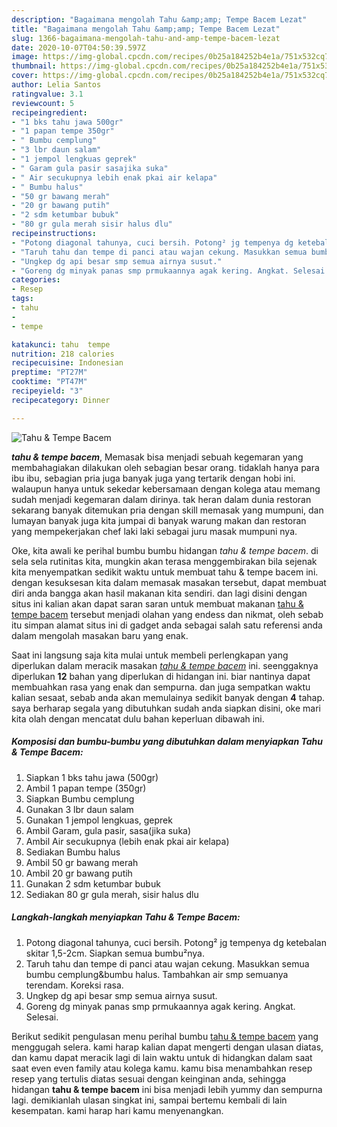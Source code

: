 ```yaml
---
description: "Bagaimana mengolah Tahu &amp;amp; Tempe Bacem Lezat"
title: "Bagaimana mengolah Tahu &amp;amp; Tempe Bacem Lezat"
slug: 1366-bagaimana-mengolah-tahu-and-amp-tempe-bacem-lezat
date: 2020-10-07T04:50:39.597Z
image: https://img-global.cpcdn.com/recipes/0b25a184252b4e1a/751x532cq70/tahu-tempe-bacem-foto-resep-utama.jpg
thumbnail: https://img-global.cpcdn.com/recipes/0b25a184252b4e1a/751x532cq70/tahu-tempe-bacem-foto-resep-utama.jpg
cover: https://img-global.cpcdn.com/recipes/0b25a184252b4e1a/751x532cq70/tahu-tempe-bacem-foto-resep-utama.jpg
author: Lelia Santos
ratingvalue: 3.1
reviewcount: 5
recipeingredient:
- "1 bks tahu jawa 500gr"
- "1 papan tempe 350gr"
- " Bumbu cemplung"
- "3 lbr daun salam"
- "1 jempol lengkuas geprek"
- " Garam gula pasir sasajika suka"
- " Air secukupnya lebih enak pkai air kelapa"
- " Bumbu halus"
- "50 gr bawang merah"
- "20 gr bawang putih"
- "2 sdm ketumbar bubuk"
- "80 gr gula merah sisir halus dlu"
recipeinstructions:
- "Potong diagonal tahunya, cuci bersih. Potong² jg tempenya dg ketebalan skitar 1,5-2cm. Siapkan semua bumbu²nya."
- "Taruh tahu dan tempe di panci atau wajan cekung. Masukkan semua bumbu cemplung&amp;bumbu halus. Tambahkan air smp semuanya terendam. Koreksi rasa."
- "Ungkep dg api besar smp semua airnya susut."
- "Goreng dg minyak panas smp prmukaannya agak kering. Angkat. Selesai."
categories:
- Resep
tags:
- tahu
- 
- tempe

katakunci: tahu  tempe 
nutrition: 218 calories
recipecuisine: Indonesian
preptime: "PT27M"
cooktime: "PT47M"
recipeyield: "3"
recipecategory: Dinner

---
```



![Tahu &amp; Tempe Bacem](https://img-global.cpcdn.com/recipes/0b25a184252b4e1a/751x532cq70/tahu-tempe-bacem-foto-resep-utama.jpg)

<b><i>tahu &amp; tempe bacem</i></b>, Memasak bisa menjadi sebuah kegemaran yang membahagiakan dilakukan oleh sebagian besar orang. tidaklah hanya para ibu ibu, sebagian pria juga banyak juga yang tertarik dengan hobi ini. walaupun hanya untuk sekedar kebersamaan dengan kolega atau memang sudah menjadi kegemaran dalam dirinya. tak heran dalam dunia restoran sekarang banyak ditemukan pria dengan skill memasak yang mumpuni, dan lumayan banyak juga kita jumpai di banyak warung makan dan restoran yang mempekerjakan chef laki laki sebagai juru masak mumpuni nya.

Oke, kita awali ke perihal bumbu bumbu hidangan <i>tahu &amp; tempe bacem</i>. di sela sela rutinitas kita, mungkin akan terasa menggembirakan bila sejenak kita menyempatkan sedikit waktu untuk membuat tahu &amp; tempe bacem ini. dengan kesuksesan kita dalam memasak masakan tersebut, dapat membuat diri anda bangga akan hasil makanan kita sendiri. dan lagi disini dengan situs ini kalian akan dapat saran saran untuk membuat makanan <u>tahu &amp; tempe bacem</u> tersebut menjadi olahan yang endess dan nikmat, oleh sebab itu simpan alamat situs ini di gadget anda sebagai salah satu referensi anda dalam mengolah masakan baru yang enak.




Saat ini langsung saja kita mulai untuk membeli perlengkapan yang diperlukan dalam meracik masakan <u><i>tahu &amp; tempe bacem</i></u> ini. seenggaknya diperlukan <b>12</b> bahan yang diperlukan di hidangan ini. biar nantinya dapat membuahkan rasa yang enak dan sempurna. dan juga sempatkan waktu kalian sesaat, sebab anda akan memulainya sedikit banyak dengan <b>4</b> tahap. saya berharap segala yang dibutuhkan sudah anda siapkan disini, oke mari kita olah dengan mencatat dulu bahan keperluan dibawah ini.

<!--inarticleads1-->

##### Komposisi dan bumbu-bumbu yang dibutuhkan dalam menyiapkan Tahu &amp; Tempe Bacem:

1. Siapkan 1 bks tahu jawa (500gr)
1. Ambil 1 papan tempe (350gr)
1. Siapkan  Bumbu cemplung
1. Gunakan 3 lbr daun salam
1. Gunakan 1 jempol lengkuas, geprek
1. Ambil  Garam, gula pasir, sasa(jika suka)
1. Ambil  Air secukupnya (lebih enak pkai air kelapa)
1. Sediakan  Bumbu halus
1. Ambil 50 gr bawang merah
1. Ambil 20 gr bawang putih
1. Gunakan 2 sdm ketumbar bubuk
1. Sediakan 80 gr gula merah, sisir halus dlu




<!--inarticleads2-->

##### Langkah-langkah menyiapkan Tahu &amp; Tempe Bacem:

1. Potong diagonal tahunya, cuci bersih. Potong² jg tempenya dg ketebalan skitar 1,5-2cm. Siapkan semua bumbu²nya.
1. Taruh tahu dan tempe di panci atau wajan cekung. Masukkan semua bumbu cemplung&amp;bumbu halus. Tambahkan air smp semuanya terendam. Koreksi rasa.
1. Ungkep dg api besar smp semua airnya susut.
1. Goreng dg minyak panas smp prmukaannya agak kering. Angkat. Selesai.




Berikut sedikit pengulasan menu perihal bumbu <u>tahu &amp; tempe bacem</u> yang menggugah selera. kami harap kalian dapat mengerti dengan ulasan diatas, dan kamu dapat meracik lagi di lain waktu untuk di hidangkan dalam saat saat even even family atau kolega kamu. kamu bisa menambahkan resep resep yang tertulis diatas sesuai dengan keinginan anda, sehingga hidangan <b>tahu &amp; tempe bacem</b> ini bisa menjadi lebih yummy dan sempurna lagi. demikianlah ulasan singkat ini, sampai bertemu kembali di lain kesempatan. kami harap hari kamu menyenangkan.
